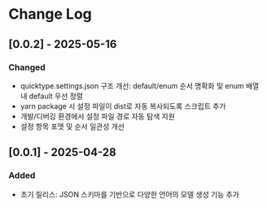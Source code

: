 # Change Log

## [0.0.2] - 2025-05-16

### Changed
- quicktype.settings.json 구조 개선: default/enum 순서 명확화 및 enum 배열 내 default 우선 정렬
- yarn package 시 설정 파일이 dist로 자동 복사되도록 스크립트 추가
- 개발/디버깅 환경에서 설정 파일 경로 자동 탐색 지원
- 설정 항목 포맷 및 순서 일관성 개선

## [0.0.1] - 2025-04-28

### Added
- 초기 릴리스: JSON 스키마를 기반으로 다양한 언어의 모델 생성 기능 추가
